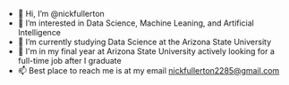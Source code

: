 - 👋 Hi, I’m @nickfullerton
- 👀 I’m interested in Data Science, Machine Leaning, and Artificial Intelligence 
- 🌱 I’m currently studying Data Science at the Arizona State University
- 💞️ I'm in my final year at Arizona State University actively looking for a full-time job after I graduate
- 📫 Best place to reach me is at my email nickfullerton2285@gmail.com

<!---
nickfullerton/nickfullerton is a ✨ special ✨ repository because its `README.md` (this file) appears on your GitHub profile.
You can click the Preview link to take a look at your changes.
--->
